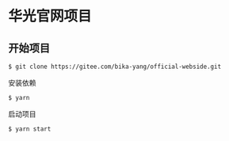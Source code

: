 # 华光官网项目

## 开始项目

```bash
$ git clone https://gitee.com/bika-yang/official-webside.git
```

安装依赖

```bash
$ yarn
```

启动项目

```bash
$ yarn start
```
